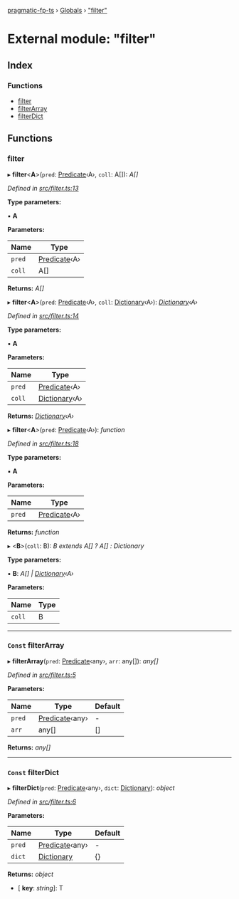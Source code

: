 [pragmatic-fp-ts](../README.md) › [Globals](../globals.md) › ["filter"](_filter_.md)

# External module: "filter"

## Index

### Functions

* [filter](_filter_.md#filter)
* [filterArray](_filter_.md#const-filterarray)
* [filterDict](_filter_.md#const-filterdict)

## Functions

###  filter

▸ **filter**<**A**>(`pred`: [Predicate](_types_.md#predicate)‹A›, `coll`: A[]): *A[]*

*Defined in [src/filter.ts:13](https://github.com/hermann-p/pragmatic-fp-ts/blob/0abe0d4/src/filter.ts#L13)*

**Type parameters:**

▪ **A**

**Parameters:**

Name | Type |
------ | ------ |
`pred` | [Predicate](_types_.md#predicate)‹A› |
`coll` | A[] |

**Returns:** *A[]*

▸ **filter**<**A**>(`pred`: [Predicate](_types_.md#predicate)‹A›, `coll`: [Dictionary](_types_.md#dictionary)‹A›): *[Dictionary](_types_.md#dictionary)‹A›*

*Defined in [src/filter.ts:14](https://github.com/hermann-p/pragmatic-fp-ts/blob/0abe0d4/src/filter.ts#L14)*

**Type parameters:**

▪ **A**

**Parameters:**

Name | Type |
------ | ------ |
`pred` | [Predicate](_types_.md#predicate)‹A› |
`coll` | [Dictionary](_types_.md#dictionary)‹A› |

**Returns:** *[Dictionary](_types_.md#dictionary)‹A›*

▸ **filter**<**A**>(`pred`: [Predicate](_types_.md#predicate)‹A›): *function*

*Defined in [src/filter.ts:18](https://github.com/hermann-p/pragmatic-fp-ts/blob/0abe0d4/src/filter.ts#L18)*

**Type parameters:**

▪ **A**

**Parameters:**

Name | Type |
------ | ------ |
`pred` | [Predicate](_types_.md#predicate)‹A› |

**Returns:** *function*

▸ <**B**>(`coll`: B): *B extends A[] ? A[] : Dictionary<A>*

**Type parameters:**

▪ **B**: *A[] | [Dictionary](_types_.md#dictionary)‹A›*

**Parameters:**

Name | Type |
------ | ------ |
`coll` | B |

___

### `Const` filterArray

▸ **filterArray**(`pred`: [Predicate](_types_.md#predicate)‹any›, `arr`: any[]): *any[]*

*Defined in [src/filter.ts:5](https://github.com/hermann-p/pragmatic-fp-ts/blob/0abe0d4/src/filter.ts#L5)*

**Parameters:**

Name | Type | Default |
------ | ------ | ------ |
`pred` | [Predicate](_types_.md#predicate)‹any› | - |
`arr` | any[] |  [] |

**Returns:** *any[]*

___

### `Const` filterDict

▸ **filterDict**(`pred`: [Predicate](_types_.md#predicate)‹any›, `dict`: [Dictionary](_types_.md#dictionary)): *object*

*Defined in [src/filter.ts:6](https://github.com/hermann-p/pragmatic-fp-ts/blob/0abe0d4/src/filter.ts#L6)*

**Parameters:**

Name | Type | Default |
------ | ------ | ------ |
`pred` | [Predicate](_types_.md#predicate)‹any› | - |
`dict` | [Dictionary](_types_.md#dictionary) |  {} |

**Returns:** *object*

* \[ **key**: *string*\]: T
